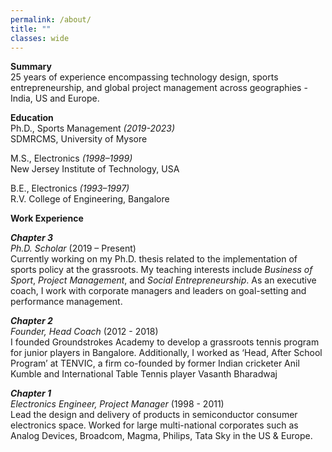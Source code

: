 ```yaml
---
permalink: /about/
title: ""
classes: wide
---
```

**Summary**  
25 years of experience encompassing technology design, sports entrepreneurship, and global project management across geographies - India, US and Europe.

**Education**  
Ph.D., Sports Management *(2019-2023)*  
SDMRCMS, University of Mysore  

M.S., Electronics *(1998–1999)*  
New Jersey Institute of Technology, USA  

B.E., Electronics *(1993–1997)*  
R.V. College of Engineering, Bangalore
  
**Work Experience**  

***Chapter 3***  
*Ph.D. Scholar* (2019 – Present)  
Currently working on my Ph.D. thesis related to the implementation of sports policy at the grassroots. My teaching interests include *Business of Sport*, *Project Management*, and *Social Entrepreneurship*. As an executive coach, I work with corporate managers and leaders on goal-setting and performance management.

***Chapter 2***  
*Founder, Head Coach* (2012 - 2018)  
I founded Groundstrokes Academy to develop a grassroots tennis program for junior players in Bangalore. Additionally, I worked as ‘Head, After School Program’ at TENVIC, a firm co-founded by former Indian cricketer Anil Kumble and International Table Tennis player Vasanth Bharadwaj

***Chapter 1***  
*Electronics Engineer, Project Manager* (1998 - 2011)  
Lead the design and delivery of products in semiconductor consumer electronics space. Worked for large multi-national corporates such as Analog Devices, Broadcom, Magma, Philips, Tata Sky in the US & Europe.
